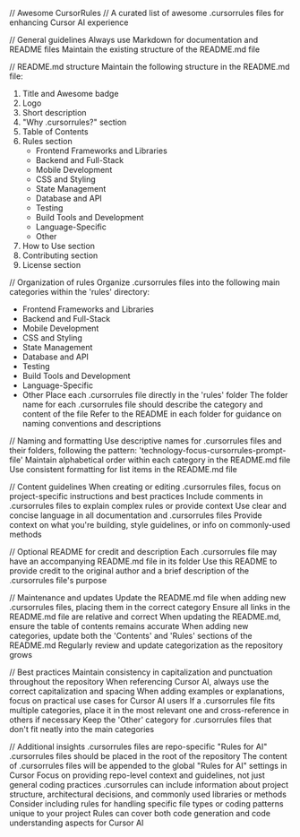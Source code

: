 // Awesome CursorRules
// A curated list of awesome .cursorrules files for enhancing Cursor AI experience

// General guidelines
Always use Markdown for documentation and README files
Maintain the existing structure of the README.md file

// README.md structure
Maintain the following structure in the README.md file:
  1. Title and Awesome badge
  2. Logo
  3. Short description
  4. "Why .cursorrules?" section
  5. Table of Contents
  6. Rules section
     - Frontend Frameworks and Libraries
     - Backend and Full-Stack
     - Mobile Development
     - CSS and Styling
     - State Management
     - Database and API
     - Testing
     - Build Tools and Development
     - Language-Specific
     - Other
  7. How to Use section
  8. Contributing section
  9. License section

// Organization of rules
Organize .cursorrules files into the following main categories within the 'rules' directory:
  - Frontend Frameworks and Libraries
  - Backend and Full-Stack
  - Mobile Development
  - CSS and Styling
  - State Management
  - Database and API
  - Testing
  - Build Tools and Development
  - Language-Specific
  - Other
Place each .cursorrules file directly in the 'rules' folder
The folder name for each .cursorrules file should describe the category and content of the file
Refer to the README in each folder for guidance on naming conventions and descriptions

// Naming and formatting
Use descriptive names for .cursorrules files and their folders, following the pattern: 'technology-focus-cursorrules-prompt-file'
Maintain alphabetical order within each category in the README.md file
Use consistent formatting for list items in the README.md file

// Content guidelines
When creating or editing .cursorrules files, focus on project-specific instructions and best practices
Include comments in .cursorrules files to explain complex rules or provide context
Use clear and concise language in all documentation and .cursorrules files
Provide context on what you're building, style guidelines, or info on commonly-used methods

// Optional README for credit and description
Each .cursorrules file may have an accompanying README.md file in its folder
Use this README to provide credit to the original author and a brief description of the .cursorrules file's purpose

// Maintenance and updates
Update the README.md file when adding new .cursorrules files, placing them in the correct category
Ensure all links in the README.md file are relative and correct
When updating the README.md, ensure the table of contents remains accurate
When adding new categories, update both the 'Contents' and 'Rules' sections of the README.md
Regularly review and update categorization as the repository grows

// Best practices
Maintain consistency in capitalization and punctuation throughout the repository
When referencing Cursor AI, always use the correct capitalization and spacing
When adding examples or explanations, focus on practical use cases for Cursor AI users
If a .cursorrules file fits multiple categories, place it in the most relevant one and cross-reference in others if necessary
Keep the 'Other' category for .cursorrules files that don't fit neatly into the main categories

// Additional insights
.cursorrules files are repo-specific "Rules for AI"
.cursorrules files should be placed in the root of the repository
The content of .cursorrules files will be appended to the global "Rules for AI" settings in Cursor
Focus on providing repo-level context and guidelines, not just general coding practices
.cursorrules can include information about project structure, architectural decisions, and commonly used libraries or methods
Consider including rules for handling specific file types or coding patterns unique to your project
Rules can cover both code generation and code understanding aspects for Cursor AI